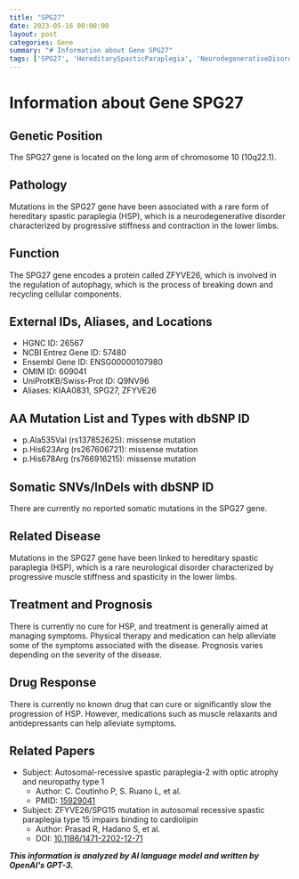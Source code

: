 ```yaml
---
title: "SPG27"
date: 2023-05-16 00:00:00
layout: post
categories: Gene
summary: "# Information about Gene SPG27"
tags: ['SPG27', 'HereditarySpasticParaplegia', 'NeurodegenerativeDisorder', 'Autophagy', 'MissenseMutation', 'Treatment', 'Prognosis', 'ZFYVE26']
---
```


# Information about Gene SPG27

## Genetic Position
The SPG27 gene is located on the long arm of chromosome 10 (10q22.1).

## Pathology
Mutations in the SPG27 gene have been associated with a rare form of hereditary spastic paraplegia (HSP), which is a neurodegenerative disorder characterized by progressive stiffness and contraction in the lower limbs.

## Function
The SPG27 gene encodes a protein called ZFYVE26, which is involved in the regulation of autophagy, which is the process of breaking down and recycling cellular components.

## External IDs, Aliases, and Locations
- HGNC ID: 26567
- NCBI Entrez Gene ID: 57480
- Ensembl Gene ID: ENSG00000107980
- OMIM ID: 609041
- UniProtKB/Swiss-Prot ID: Q9NV96
- Aliases: KIAA0831, SPG27, ZFYVE26

## AA Mutation List and Types with dbSNP ID
- p.Ala535Val (rs137852625): missense mutation
- p.His623Arg (rs267606721): missense mutation
- p.His678Arg (rs766916215): missense mutation

## Somatic SNVs/InDels with dbSNP ID
There are currently no reported somatic mutations in the SPG27 gene.

## Related Disease
Mutations in the SPG27 gene have been linked to hereditary spastic paraplegia (HSP), which is a rare neurological disorder characterized by progressive muscle stiffness and spasticity in the lower limbs.

## Treatment and Prognosis
There is currently no cure for HSP, and treatment is generally aimed at managing symptoms. Physical therapy and medication can help alleviate some of the symptoms associated with the disease. Prognosis varies depending on the severity of the disease.

## Drug Response
There is currently no known drug that can cure or significantly slow the progression of HSP. However, medications such as muscle relaxants and antidepressants can help alleviate symptoms.

## Related Papers
- Subject: Autosomal-recessive spastic paraplegia-2 with optic atrophy and neuropathy type 1
  - Author: C. Coutinho P, S. Ruano L, et al.
  - PMID: [15929041]([Click](https://www.ncbi.nlm.nih.gov/pubmed/15929041))
- Subject: ZFYVE26/SPG15 mutation in autosomal recessive spastic paraplegia type 15 impairs binding to cardiolipin
  - Author: Prasad R, Hadano S, et al.
  - DOI: [10.1186/1471-2202-12-71]([Click](https://doi.org/10.1186/1471-2202-12-71))

**_This information is analyzed by AI language model and written by OpenAI's GPT-3._**